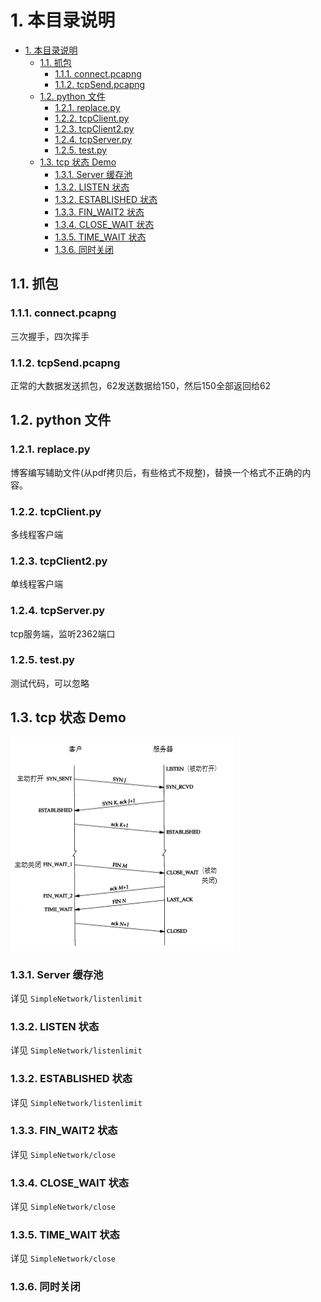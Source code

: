 # 1. 本目录说明

- [1. 本目录说明](#1-本目录说明)
  - [1.1. 抓包](#11-抓包)
    - [1.1.1. connect.pcapng](#111-connectpcapng)
    - [1.1.2. tcpSend.pcapng](#112-tcpsendpcapng)
  - [1.2. python 文件](#12-python-文件)
    - [1.2.1. replace.py](#121-replacepy)
    - [1.2.2. tcpClient.py](#122-tcpclientpy)
    - [1.2.3. tcpClient2.py](#123-tcpclient2py)
    - [1.2.4. tcpServer.py](#124-tcpserverpy)
    - [1.2.5. test.py](#125-testpy)
  - [1.3. tcp 状态 Demo](#13-tcp-状态-demo)
    - [1.3.1. Server 缓存池](#131-server-缓存池)
    - [1.3.2. LISTEN 状态](#132-listen-状态)
    - [1.3.2. ESTABLISHED 状态](#132-established-状态)
    - [1.3.3. FIN_WAIT2 状态](#133-fin_wait2-状态)
    - [1.3.4. CLOSE_WAIT 状态](#134-close_wait-状态)
    - [1.3.5. TIME_WAIT 状态](#135-time_wait-状态)
    - [1.3.6. 同时关闭](#136-同时关闭)

## 1.1. 抓包

### 1.1.1. connect.pcapng

三次握手，四次挥手

### 1.1.2. tcpSend.pcapng

正常的大数据发送抓包，62发送数据给150，然后150全部返回给62

## 1.2. python 文件

### 1.2.1. replace.py

博客编写辅助文件(从pdf拷贝后，有些格式不规整)，替换一个格式不正确的内容。

### 1.2.2. tcpClient.py

多线程客户端

### 1.2.3. tcpClient2.py

单线程客户端

### 1.2.4. tcpServer.py

tcp服务端，监听2362端口

### 1.2.5. test.py

测试代码，可以忽略

## 1.3. tcp 状态 Demo

![TCP正常连接建立和终止所对应的状态](../TCP协议总结/img/TCP正常连接建立和终止所对应的状态.png)

### 1.3.1. Server 缓存池

详见 `SimpleNetwork/listenlimit`

### 1.3.2. LISTEN 状态

详见 `SimpleNetwork/listenlimit`

### 1.3.2. ESTABLISHED 状态

详见 `SimpleNetwork/listenlimit`

### 1.3.3. FIN_WAIT2 状态

详见 `SimpleNetwork/close`

### 1.3.4. CLOSE_WAIT 状态

详见 `SimpleNetwork/close`

### 1.3.5. TIME_WAIT 状态

详见 `SimpleNetwork/close`

### 1.3.6. 同时关闭
